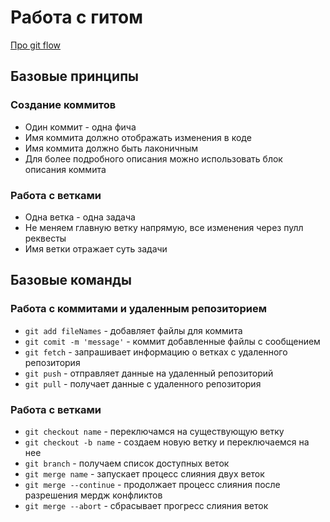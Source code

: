 # Работа с гитом
[Про git flow](https://docs.google.com/document/d/1-3uqgKUOGAC5OYvIRQ37CcJ1yepnSWdJysfUZ5aQN58/edit)
## Базовые принципы

### Создание коммитов
- Один коммит - одна фича
- Имя коммита должно отображать изменения в коде
- Имя коммита должно быть лаконичным
- Для более подробного описания можно использовать блок описания коммита

### Работа с ветками
- Одна ветка - одна задача
- Не меняем главную ветку напрямую, все изменения через пулл реквесты
- Имя ветки отражает суть задачи

## Базовые команды

### Работа с коммитами и удаленным репозиторием

- `git add fileNames` - добавляет файлы для коммита
- `git comit -m 'message'` - коммит добавленные файлы с сообщением
- `git fetch` - запрашивает информацию о ветках с удаленного репозитория
- `git push` - отправляет данные на удаленный репозиторий
- `git pull` - получает данные с удаленного репозитория

### Работа с ветками

- `git checkout name` - переключамся на существующую ветку
- `git checkout -b name` - создаем новую ветку и переключаемся на нее
- `git branch` - получаем список доступных веток
- `git merge name` - запускает процесс слияния двух веток
- `git merge --continue` - продолжает процесс слияния после разрешения мердж конфликтов
- `git merge --abort` - сбрасывает прогресс слияния веток



